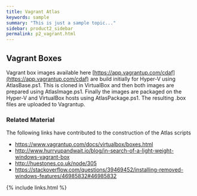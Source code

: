 ```yaml
---
title: Vagrant Atlas
keywords: sample
summary: "This is just a sample topic..."
sidebar: product2_sidebar
permalink: p2_vagrant.html
---
```


## Vagrant Boxes

Vagrant box images available here [https://app.vagrantup.com/cdaf](https://app.vagrantup.com/cdaf) are build initially for Hyper-V using AtlasBase.ps1. This is cloned in VirtualBox and then both images are prepared using AtlasImage.ps1. Finally the images are packaged on the Hyper-V and VirtualBox hosts using AtlasPackage.ps1. The resulting .box files are uploaded to Vagrantup.

### Related Material

The following links have contributed to the construction of the Atlas scripts

 * https://www.vagrantup.com/docs/virtualbox/boxes.html
 * http://www.hurryupandwait.io/blog/in-search-of-a-light-weight-windows-vagrant-box
 * http://huestones.co.uk/node/305
 * https://stackoverflow.com/questions/39469452/installing-removed-windows-features/46985832#46985832

{% include links.html %}
